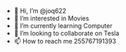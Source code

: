 - 👋 Hi, I’m @joq622
- 👀 I’m interested in Movies
- 🌱 I’m currently learning Computer 
- 💞️ I’m looking to collaborate on Tesla
- 📫 How to reach me 255767191393
<!---
joq622/joq622 is a ✨ special ✨ repository because its `README.md` (this file) appears on your GitHub profile.
You can click the Preview link to take a look at your changes.
--->
